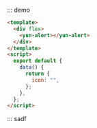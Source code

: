 ::: demo

```html
<template>
  <div flex>
    <yun-alert></yun-alert>
  </div>
</template>
<script>
  export default {
    data() {
      return {
        icon: "",
      };
    },
  };
</script>
```

:::
sadf
